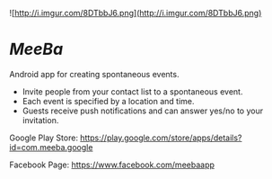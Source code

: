 ![http://i.imgur.com/8DTbbJ6.png](http://i.imgur.com/8DTbbJ6.png)

# _**MeeBa**_ #

Android app for creating spontaneous events.

  * Invite people from your contact list to a spontaneous event.
  * Each event is specified by a location and time.
  * Guests receive push notifications and can answer yes/no to your invitation.

Google Play Store:
https://play.google.com/store/apps/details?id=com.meeba.google

Facebook Page:
https://www.facebook.com/meebaapp
